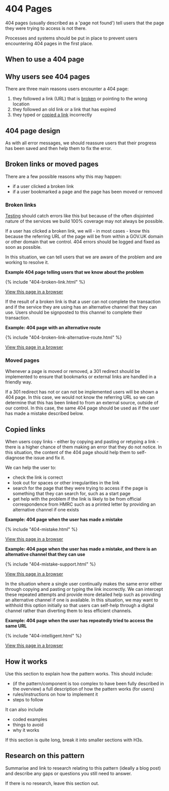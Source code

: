 # 404 Pages

404 pages (usually described as a &#39;page not found&#39;) tell users that the page they were trying to access is not there.

Processes and systems should be put in place to prevent users encountering 404 pages in the first place.

## When to use a 404 page

## Why users see 404 pages

There are three main reasons users encounter a 404 page:

1.  they followed a link (URL) that is [broken](#broken-links-or-moved-pages) or pointing to the wrong location
2.  they followed an old link or a link that has expired
3.  they typed or [copied a link](#copied-links) incorrectly

## 404 page design

As with all error messages, we should reassure users that their progress has been saved and then help them to fix the error.

## Broken links or moved pages

There are a few possible reasons why this may happen:

*   if a user clicked a broken link
*   if a user bookmarked a page and the page has been moved or removed

### Broken links

[Testing](#) should catch errors like this but because of the often disjointed nature of the services we build 100% coverage may not always be possible.

If a user has clicked a broken link, we will - in most cases - know this because the referring URL of the page will be from within a GOV.UK domain or other domain that we control. 404 errors should be logged and fixed as soon as possible.

In this situation, we can tell users that we are aware of the problem and are working to resolve it.

**Example 404 page telling users that we know about the problem**

<div class="scale-wrapper">

<div class="scale">{% include "404-broken-link.html" %}</div>

</div>

[View this page in a browser](404-pages/404-broken-link.html)

If the result of a broken link is that a user can not complete the transaction and if the service they are using has an alternative channel that they can use. Users should be signposted to this channel to complete their transaction.

**Example: 404 page with an alternative route**

<div class="scale-wrapper">

<div class="scale">{% include "404-broken-link-alternative-route.html" %}</div>

</div>

[View this page in a browser](404-pages/404-broken-link-alternative-route.html)

### Moved pages

Whenever a page is moved or removed, a 301 redirect should be implemented to ensure that bookmarks or external links are handled in a friendly way.

If a 301 redirect has not or can not be implemented users will be shown a 404 page. In this case, we would not know the referring URL so we can determine that this has been linked to from an external source, outside of our control. In this case, the same 404 page should be used as if the user has made a mistake described below.

## Copied links

When users copy links - either by copying and pasting or retyping a link - there is a higher chance of them making an error that they do not notice. In this situation, the content of the 404 page should help them to self-diagnose the issue and fix it.

We can help the user to:

*   check the link is correct
*   look out for spaces or other irregularities in the link
*   search for the page that they were trying to access if the page is something that they can search for, such as a start page
*   get help with the problem if the link is likely to be from official correspondence from HMRC such as a printed letter by providing an alternative channel if one exists

**Example: 404 page when the user has made a mistake**

<div class="example">
  <div class="scale-wrapper">
    <div class="scale">{% include "404-mistake.html" %}</div>
  </div>
</div>

[View this page in a browser](404-mistake.html)

**Example: 404 page when the user has made a mistake, and there is an alternative channel that they can use**

<div class="example">
  <div class="scale-wrapper">
    <div class="scale">{% include "404-mistake-support.html" %}</div>
  </div>
</div>

[View this page in a browser](404-pages/404-mistake-support.html)

In the situation where a single user continually makes the same error either through copying and pasting or typing the link incorrectly. We can intercept these repeated attempts and provide more detailed help such as providing an alternative channel if one is available. In this situation, we may want to withhold this option initially so that users can self-help through a digital channel rather than diverting them to less efficient channels.

**Example: 404 page when the user has repeatedly tried to access the same URL**


<div class="example">
  <div class="scale-wrapper">
    <div class="scale">{% include "404-intelligent.html" %}</div>
  </div>
</div>

[View this page in a browser](404-pages/404-intelligent.html)

## How it works 

Use this section to explain how the pattern works. This should include:

- (if the pattern/component is too complex to have been fully described in the overview) a full description of how the pattern works (for users)
- rules/instructions on how to implement it
- steps to follow

It can also include

- coded examples
- things to avoid
- why it works

If this section is quite long, break it into smaller sections with H3s.

## Research on this pattern

Summarise and link to research relating to this pattern (ideally a blog post) and describe any gaps or questions you still need to answer.

If there is no research, leave this section out.